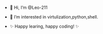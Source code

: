 - 👋 Hi, I’m @Leo-211

- 👀 I’m interested in virtulization,python,shell.

-   ✨ Happy learing, happy coding! ✨

<!---
Leo-211/Leo-211 is a ✨ special ✨ repository because its `README.md` (this file) appears on your GitHub profile.
You can click the Preview link to take a look at your changes.
--->
